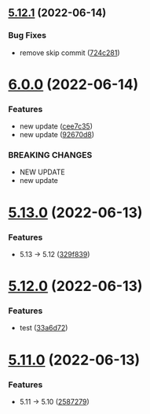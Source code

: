 ## [5.12.1](https://github.com/Hussein-Attie/APT3/compare/v6.0.0...v5.12.1) (2022-06-14)


### Bug Fixes

* remove skip commit ([724c281](https://github.com/Hussein-Attie/APT3/commit/724c28195a284f70f85fd92025f2988110662558))



# [6.0.0](https://github.com/Hussein-Attie/APT3/compare/v5.13.0...v6.0.0) (2022-06-14)


### Features

* new update ([cee7c35](https://github.com/Hussein-Attie/APT3/commit/cee7c35209b12befc31c70a8cf4d390ae5ab21fe))
* new update  ([92670d8](https://github.com/Hussein-Attie/APT3/commit/92670d83efe1f35a716f30e3b42b232281513f97))


### BREAKING CHANGES

* NEW UPDATE
* new update



# [5.13.0](https://github.com/Hussein-Attie/APT3/compare/v5.12.0...v5.13.0) (2022-06-13)


### Features

* 5.13 -> 5.12 ([329f839](https://github.com/Hussein-Attie/APT3/commit/329f839d3f0a7240db7f1c1bc67eb63fd2f51ea0))



# [5.12.0](https://github.com/Hussein-Attie/APT3/compare/v5.11.0...v5.12.0) (2022-06-13)


### Features

* test ([33a6d72](https://github.com/Hussein-Attie/APT3/commit/33a6d723cf410de49aa135598776221ebb7bb683))



# [5.11.0](https://github.com/Hussein-Attie/APT3/compare/v5.10.0...v5.11.0) (2022-06-13)


### Features

* 5.11 -> 5.10 ([2587279](https://github.com/Hussein-Attie/APT3/commit/2587279fa43c71011890657d1f968cb00749534c))



